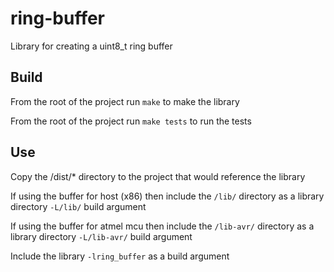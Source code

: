 # ring-buffer

Library for creating a uint8_t ring buffer

## Build
From the root of the project run `make` to make the library

From the root of the project run `make tests` to run the tests

## Use
Copy the /dist/* directory to the project that would reference the library

If using the buffer for host (x86) then include the `/lib/` directory as a library directory `-L/lib/` build argument

If using the buffer for atmel mcu then include the `/lib-avr/` directory as a library directory `-L/lib-avr/` build argument

Include the library `-lring_buffer` as a build argument
